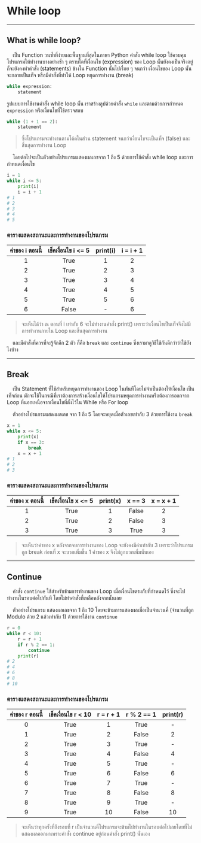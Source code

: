 # While loop

---

## What is while loop?
&nbsp;&nbsp;&nbsp;&nbsp;เป็น Function วนซ้ำที่ง่ายและพื้นฐานที่สุดในภาษา Python คำสั่ง while loop ใช้ควบคุมโปรแกรมให้ทำงานบางอย่างซ้ำ ๆ ตราบใดที่เงื่อนไข (expression)  ของ Loop นั้นยังคงเป็นจริงอยู่ ก็จะยังคงทำคำสั่ง (statements) ข้างใน Function นั้นไปเรื่อย ๆ จนกว่า เงื่อนไขของ Loop นั้นจะกลายเป็นเท็จ หรือมีคำสั่งที่ทำให้ Loop หยุดการทำงาน (break)

```python
while expression:
    statement
```

รูปแบบการใช้งานคำสั่ง while loop นั้น เราสร้างลูปด้วยคำสั่ง ```while``` และตามด้วยการกำหนด ```expression``` หรือเงื่อนไขที่ใช้ตรวจสอบ

```python
while (1 + 1 == 2):
    statement
```

> ซึ่งโปรแกรมจะทำงานตามโค้ดในส่วน statement จนกว่าเงื่อนไขจะเป็นเท็จ (false) และสิ้นสุดการทำงาน Loop 

&nbsp;&nbsp;&nbsp;&nbsp;โดยต่อไปจะเป็นตัวอย่างโปรแกรมแสดงผลเลขจาก 1 ถึง 5 ด้วยการใช้คำสั่ง while loop และการกำหนดเงื่อนไข

```python
i = 1
while i <= 5:
    print(i)
    i = i + 1
# 1
# 2
# 3
# 4
# 5
```

### ตารางแสดงสถานะและการทำงานของโปรแกรม

| ค่าของ i ตอนนี้ | เช็คเงื่อนไข i <= 5 | print(i) | i = i + 1 |
|:------------:|:----------------:|:--------:|:---------:|
|       1      |       True       |     1    |     2     |
|       2      |       True       |     2    |     3     |
|       3      |       True       |     3    |     4     |
|       4      |       True       |     4    |     5     |
|       5      |       True       |     5    |     6     |
|       6      |       False      |     -    |     6     |

> จะเห็นได้ว่า ณ ตอนที่ i เท่ากับ 6 จะไม่ทำงานคำสั่ง print() เพราะว่าเงื่อนไขเป็นเท็จจึงไม่มีการทำงานภายใน Loop และสิ้นสุดการทำงาน

&nbsp;&nbsp;&nbsp;&nbsp;และมีคำสั่งที่ควรที่จะรู้จักอีก 2 ตัว ก็คือ ```break``` และ ```continue``` ซึ่งเรามาดูวิธีใช้กันดีกว่าว่าใช้ยังไงบ้าง

---

## Break

&nbsp;&nbsp;&nbsp;&nbsp;เป็น Statement ที่ใช้สำหรับหยุดการทำงานของ Loop ในทันทีโดยไม่จำเป็นต้องให้เงื่อนไข เป็นเท็จก่อน มักจะใช้ในกรณีที่เราต้องการสร้างเงื่อนไขให้โปรแกรมหยุดการทำงานหรือต้องการออกจาก Loop ที่นอกเหนือจากเงื่อนไขที่ตั้งไว้ใน While หรือ For loop 

&nbsp;&nbsp;&nbsp;&nbsp;ตัวอย่างโปรแกรมแสดงผลเลข จาก 1 ถึง 5 โดยจะหยุดเมื่อตัวเลขเท่ากับ 3 ด้วยการใช้งาน ```break```

```python
x = 1
while x <= 5:
    print(x)
    if x == 3:
        break
    x = x + 1
# 1
# 2
# 3
```

### ตารางแสดงสถานะและการทำงานของโปรแกรม

| ค่าของ x ตอนนี้ | เช็คเงื่อนไข x <= 5 | print(x) | x == 3 | x = x + 1 |
|:------------:|:----------------:|:--------:|:------:|:---------:|
|       1      |       True       |     1    |  False |     2     |
|       2      |       True       |     2    |  False |     3     |
|       3      |       True       |     3    |  True  |     3     |

> จะเห็นว่าค่าของ x หลังจากจบการทำงานของ Loop จะยังคงมีค่าเท่ากับ 3 เพราะว่าโปรแกรมถูก break ก่อนที่ x จะบวกเพิ่มขึ้น 1 ค่าของ x จึงไม่ถูกบวกเพิ่มนั่นเอง

---

## Continue

&nbsp;&nbsp;&nbsp;&nbsp;คำสั่ง ```continue``` ใช้สำหรับข้ามการทำงานของ Loop เมื่อเงื่อนไขตรงกับที่กำหนดไว้ ซึ่งจะไปทำงานในรอบต่อไปทันที โดยไม่ทำคำสั่งที่เหลือหลังจากนั้นเลย 

&nbsp;&nbsp;&nbsp;&nbsp;ตัวอย่างโปรแกรม แสดงผลเลขจาก 1 ถึง 10 โดยจะข้ามการแสดงผลเมื่อเป็นจำนวนคี่ (จำนวนที่ถูก Modulo ด้วย 2 แล้วเท่ากับ 1) ด้วยการใช้งาน ```continue```

```python
r = 0
while r < 10:
    r = r + 1
    if r % 2 == 1:
        continue
    print(r)
# 2
# 4
# 6
# 8
# 10
```

### ตารางแสดงสถานะและการทำงานของโปรแกรม

| ค่าของ r ตอนนี้ | เช็คเงื่อนไข r < 10 | r = r + 1 | r % 2 == 1 | print(r) |
|:------------:|:----------------:|:---------:|:----------:|:--------:|
|       0      |       True       |     1     |    True    |     -    |
|       1      |       True       |     2     |    False   |     2    |
|       2      |       True       |     3     |    True    |     -    |
|       3      |       True       |     4     |    False   |     4    |
|       4      |       True       |     5     |    True    |     -    |
|       5      |       True       |     6     |    False   |     6    |
|       6      |       True       |     7     |    True    |     -    |
|       7      |       True       |     8     |    False   |     8    |
|       8      |       True       |     9     |    True    |     -    |
|       9      |       True       |     10    |    False   |    10    |

> จะเห็นว่าทุกครั้งที่ถึงรอบที่ r เป็นจำนวนคี่โปรแกรมจะข้ามไปทำงานในรอบต่อไปเลยโดยที่ไม่แสดงผลออกมาเพราะคำสั่ง continue อยู่ก่อนคำสั่ง print() นั่นเอง
